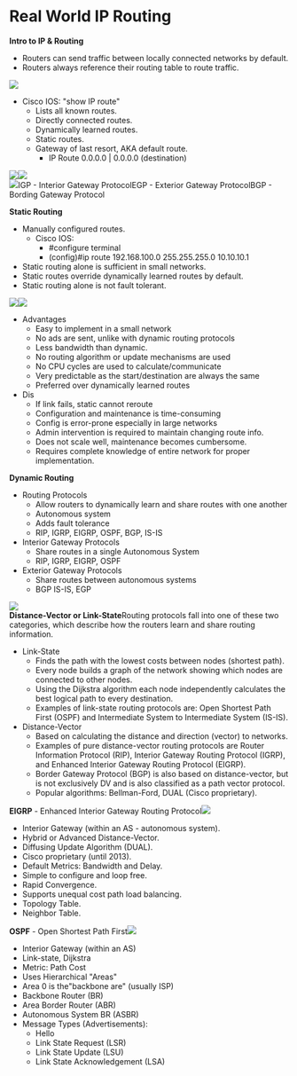 # Real World IP Routing

**Intro to IP & Routing**

* Routers can send traffic between locally connected networks by default.
* Routers always reference their routing table to route traffic.

![](https://www.evernote.com/shard/s342/res/e05ee84a-28b4-cf52-9269-33875e696190)

* Cisco IOS: "show IP route"
  * Lists all known routes.
  * Directly connected routes.
  * Dynamically learned routes.
  * Static routes.
  * Gateway of last resort, AKA default route.
    * IP Route 0.0.0.0 \| 0.0.0.0 \(destination\)

![](https://www.evernote.com/shard/s342/res/edbd0b4e-961b-4848-57a1-9fba72f719ff)![](https://www.evernote.com/shard/s342/res/3898cfb3-9f07-df3c-b554-6712246eef46)  
![](https://www.evernote.com/shard/s342/res/1ea89b74-eb69-f299-7c40-48410022dc65)IGP - Interior Gateway ProtocolEGP - Exterior Gateway ProtocolBGP - Bording Gateway Protocol  
  
**Static Routing**

* Manually configured routes.
  * Cisco IOS:
    * \#configure terminal
    * \(config\)\#ip route 192.168.100.0 255.255.255.0 10.10.10.1
* Static routing alone is sufficient in small networks.
* Static routes override dynamically learned routes by default.
* Static routing alone is not fault tolerant.

  
![](https://www.evernote.com/shard/s342/res/dc471286-1141-d957-606b-49cc6e0dcfc7)![](https://www.evernote.com/shard/s342/res/1cbc5482-0c6d-30e8-e5ac-2367fb7ad703)  


* Advantages
  * Easy to implement in a small network
  * No ads are sent, unlike with dynamic routing protocols
  * Less bandwidth than dynamic.
  * No routing algorithm or update mechanisms are used
  * No CPU cycles are used to calculate/communicate
  * Very predictable as the start/destination are always the same
  * Preferred over dynamically learned routes
* Dis
  * If link fails, static cannot reroute
  * Configuration and maintenance is time-consuming
  * Config is error-prone especially in large networks
  * Admin intervention is required to maintain changing route info.
  * Does not scale well, maintenance becomes cumbersome.
  * Requires complete knowledge of entire network for proper implementation.

**Dynamic Routing**

* Routing Protocols
  * Allow routers to dynamically learn and share routes with one another
  * Autonomous system
  * Adds fault tolerance
  * RIP, IGRP, EIGRP, OSPF, BGP, IS-IS
* Interior Gateway Protocols
  * Share routes in a single Autonomous System
  * RIP, IGRP, EIGRP, OSPF
* Exterior Gateway Protocols
  * Share routes between autonomous systems
  * BGP IS-IS, EGP

![](https://www.evernote.com/shard/s342/res/cbee7ca4-41a2-268f-0477-f01c78a9b9d2)  
**Distance-Vector or Link-State**Routing protocols fall into one of these two categories, which describe how the routers learn and share routing information.

* Link-State
  * Finds the path with the lowest costs between nodes \(shortest path\).
  * Every node builds a graph of the network showing which nodes are connected to other nodes.
  * Using the Dijkstra algorithm each node independently calculates the best logical path to every destination.
  * Examples of link-state routing protocols are: Open Shortest Path First \(OSPF\) and Intermediate System to Intermediate System \(IS-IS\).
* Distance-Vector
  * Based on calculating the distance and direction \(vector\) to networks.
  * Examples of pure distance-vector routing protocols are Router Information Protocol \(RIP\), Interior Gateway Routing Protocol \(IGRP\), and Enhanced Interior Gateway Routing Protocol \(EIGRP\).
  * Border Gateway Protocol \(BGP\) is also based on distance-vector, but is not exclusively DV and is also classified as a path vector protocol.
  * Popular algorithms: Bellman-Ford, DUAL \(Cisco proprietary\).

  
**EIGRP** - Enhanced Interior Gateway Routing Protocol![](https://www.evernote.com/shard/s342/res/e4024841-8689-2b12-7e39-74fe6493ac4a)  


* Interior Gateway \(within an AS - autonomous system\).
* Hybrid or Advanced Distance-Vector.
* Diffusing Update Algorithm \(DUAL\).
* Cisco proprietary \(until 2013\).
* Default Metrics: Bandwidth and Delay.
* Simple to configure and loop free.
* Rapid Convergence.
* Supports unequal cost path load balancing.
* Topology Table.
* Neighbor Table.

  
**OSPF** - Open Shortest Path First![](https://www.evernote.com/shard/s342/res/957b91c0-687b-b9fb-e647-c076f5a22450)

* Interior Gateway \(within an AS\)
* Link-state, Dijkstra
* Metric: Path Cost
* Uses Hierarchical "Areas"
* Area 0 is the"backbone are" \(usually ISP\)
* Backbone Router \(BR\)
* Area Border Router \(ABR\)
* Autonomous System BR \(ASBR\)
* Message Types \(Advertisements\):
  * Hello
  * Link State Request \(LSR\)
  * Link State Update \(LSU\)
  * Link State Acknowledgement \(LSA\)

